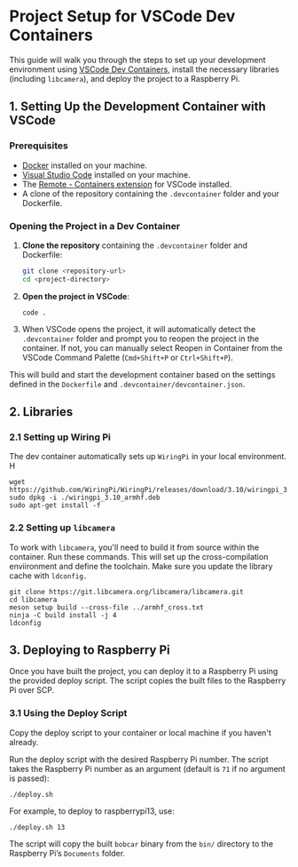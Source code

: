 # Project Setup for VSCode Dev Containers

This guide will walk you through the steps to set up your development environment using [VSCode Dev Containers](https://code.visualstudio.com/docs/devcontainers/overview), install the necessary libraries (including `libcamera`), and deploy the project to a Raspberry Pi.

## 1. Setting Up the Development Container with VSCode

### Prerequisites

- [Docker](https://www.docker.com/get-started) installed on your machine.
- [Visual Studio Code](https://code.visualstudio.com/) installed on your machine.
- The [Remote - Containers extension](https://marketplace.visualstudio.com/items?itemName=ms-vscode-remote.remote-containers) for VSCode installed.
- A clone of the repository containing the `.devcontainer` folder and your Dockerfile.

### Opening the Project in a Dev Container

1. **Clone the repository** containing the `.devcontainer` folder and Dockerfile:

   ```bash
   git clone <repository-url>
   cd <project-directory>
    ```
2. **Open the project in VSCode**:

    ```
    code .
    ```
3. When VSCode opens the project, it will automatically detect the `.devcontainer` folder and prompt you to reopen the project in the container. If not, you can manually select Reopen in Container from the VSCode Command Palette (`Cmd+Shift+P` or `Ctrl+Shift+P`).

This will build and start the development container based on the settings defined in the `Dockerfile` and `.devcontainer/devcontainer.json`.

## 2. Libraries

### 2.1 Setting up Wiring Pi

The dev container automatically sets up `WiringPi` in your local environment. H

    wget https://github.com/WiringPi/WiringPi/releases/download/3.10/wiringpi_3.10_armhf.deb
    sudo dpkg -i ./wiringpi_3.10_armhf.deb
    sudo apt-get install -f

### 2.2 Setting up `libcamera`

To work with `libcamera`, you'll need to build it from source within the container. Run these commands. This will set up the cross-compilation enviironment and define the toolchain. Make sure you update the library cache with `ldconfig.`

    git clone https://git.libcamera.org/libcamera/libcamera.git
    cd libcamera
    meson setup build --cross-file ../armhf_cross.txt
    ninja -C build install -j 4
    ldconfig
    

## 3. Deploying to Raspberry Pi

Once you have built the project, you can deploy it to a Raspberry Pi using the provided deploy script. The script copies the built files to the Raspberry Pi over SCP.

### 3.1 Using the Deploy Script

Copy the deploy script to your container or local machine if you haven't already.

Run the deploy script with the desired Raspberry Pi number. The script takes the Raspberry Pi number as an argument (default is `71` if no argument is passed):

```
./deploy.sh
```

For example, to deploy to raspberrypi13, use:

```
./deploy.sh 13
```

The script will copy the built `bobcar` binary from the `bin/` directory to the Raspberry Pi’s `Documents` folder.

